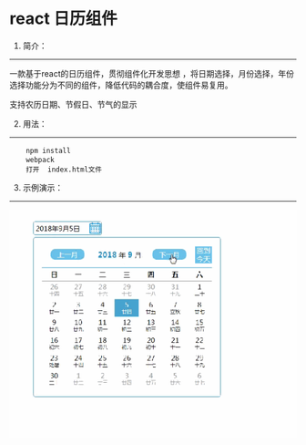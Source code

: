 react 日历组件
==============================
1. 简介：
------------------------------
一款基于react的日历组件，贯彻组件化开发思想 ，将日期选择，月份选择，年份选择功能分为不同的组件，降低代码的耦合度，使组件易复用。

支持农历日期、节假日、节气的显示

2. 用法：
------------------------------
        npm install
        webpack
        打开  index.html文件

3. 示例演示：
------------------------------
![示例演示](https://www.github.com/BECUZELUVE/react_calendar/raw/master/example.gif)
